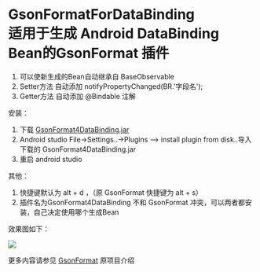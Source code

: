 # **GsonFormatForDataBinding <br/>适用于生成 Android DataBinding Bean的GsonFormat 插件**
  
1. 可以使新生成的Bean自动继承自 BaseObservable
2. Setter方法 自动添加  notifyPropertyChanged(BR.'字段名');
3. Getter方法 自动添加 @Bindable 注解

安装：
1. 下载 [GsonFormat4DataBinding.jar](https://github.com/zhangguoning/GsonFormat4DataBinding/raw/master/pluginJar/GsonFormat4DataBinding.jar) 
2. Android studio  File->Settings..->Plugins --> install plugin from disk..导入下载的 GsonFormat4DataBinding.jar 
3. 重启 android studio 

其他：
1. 快捷键默认为 alt + d ，（原 GsonFormat 快捷键为 alt + s）
2. 插件名为GsonFormat4DataBinding 不和 GsonFormat 冲突，可以两者都安装，自己决定使用哪个生成Bean

效果图如下：

![](https://github.com/zhangguoning/GsonFormat4DataBinding/raw/master/Screenshot/GsonFormat4DataBinding.png)





更多内容请参见 [GsonFormat](https://github.com/zzz40500/GsonFormat) 原项目介绍


  
  
